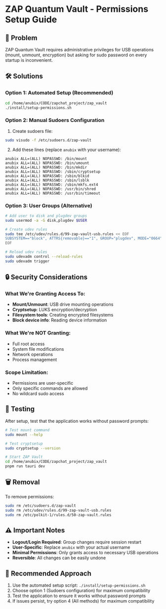 # ZAP Quantum Vault - Permissions Setup Guide

## 🔐 Problem
ZAP Quantum Vault requires administrative privileges for USB operations (mount, unmount, encryption) but asking for sudo password on every startup is inconvenient.

## 🛠️ Solutions

### **Option 1: Automated Setup (Recommended)**
```bash
cd /home/anubix/CODE/zapchat_project/zap_vault
./install/setup-permissions.sh
```

### **Option 2: Manual Sudoers Configuration**
1. Create sudoers file:
```bash
sudo visudo -f /etc/sudoers.d/zap-vault
```

2. Add these lines (replace `anubix` with your username):
```
anubix ALL=(ALL) NOPASSWD: /bin/mount
anubix ALL=(ALL) NOPASSWD: /bin/umount
anubix ALL=(ALL) NOPASSWD: /bin/mkdir
anubix ALL=(ALL) NOPASSWD: /sbin/cryptsetup
anubix ALL=(ALL) NOPASSWD: /sbin/blkid
anubix ALL=(ALL) NOPASSWD: /sbin/lsblk
anubix ALL=(ALL) NOPASSWD: /sbin/mkfs.ext4
anubix ALL=(ALL) NOPASSWD: /usr/bin/shred
anubix ALL=(ALL) NOPASSWD: /usr/bin/timeout
```

### **Option 3: User Groups (Alternative)**
```bash
# Add user to disk and plugdev groups
sudo usermod -a -G disk,plugdev $USER

# Create udev rules
sudo tee /etc/udev/rules.d/99-zap-vault-usb.rules << EOF
SUBSYSTEM=="block", ATTRS{removable}=="1", GROUP="plugdev", MODE="0664"
EOF

# Reload udev rules
sudo udevadm control --reload-rules
sudo udevadm trigger
```

## 🔒 Security Considerations

### **What We're Granting Access To:**
- **Mount/Unmount**: USB drive mounting operations
- **Cryptsetup**: LUKS encryption/decryption
- **Filesystem tools**: Creating encrypted filesystems
- **Block device info**: Reading device information

### **What We're NOT Granting:**
- Full root access
- System file modifications
- Network operations
- Process management

### **Scope Limitation:**
- Permissions are user-specific
- Only specific commands are allowed
- No wildcard sudo access

## 🧪 Testing
After setup, test that the application works without password prompts:

```bash
# Test mount command
sudo mount --help

# Test cryptsetup
sudo cryptsetup --version

# Start ZAP Vault
cd /home/anubix/CODE/zapchat_project/zap_vault
pnpm run tauri dev
```

## 🗑️ Removal
To remove permissions:
```bash
sudo rm /etc/sudoers.d/zap-vault
sudo rm /etc/udev/rules.d/99-zap-vault-usb.rules
sudo rm /etc/polkit-1/rules.d/50-zap-vault.rules
```

## ⚠️ Important Notes
- **Logout/Login Required**: Group changes require session restart
- **User-Specific**: Replace `anubix` with your actual username
- **Minimal Permissions**: Only grants access to necessary USB operations
- **Reversible**: All changes can be easily undone

## 🎯 Recommended Approach
1. Use the automated setup script: `./install/setup-permissions.sh`
2. Choose option 1 (Sudoers configuration) for maximum compatibility
3. Test the application to ensure it works without password prompts
4. If issues persist, try option 4 (All methods) for maximum compatibility
